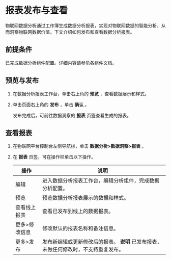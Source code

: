 报表发布与查看 
============================

物联网数据分析通过工作簿生成数据分析报表，实现对物联网数据的智能分析，从而洞察物联网数据价值。下文介绍如何发布和查看数据分析报表。

前提条件 
-------------------------

已完成数据分析组件配置。详细内容请参见各组件文档。

预览与发布 
--------------------------

1. 在数据分析报表工作台，单击右上角的 **预览** ，查看数据展示和样式。

   

2. 单击页面右上角的 **发布** ，单击 **确认** 。

   发布完成后，可前往数据洞察的 **报表** 页签查看生成的报表。
   




查看报表 
-------------------------

1. 在物联网平台控制台左侧导航栏，单击 **数据分析\>数据洞察\>报表** 。

   

2. 在 **报表** 页签，可在操作栏单击以下操作。

   

   |    操作    |                              说明                               |
   |----------|---------------------------------------------------------------|
   | 编辑       | 进入数据分析报表工作台，编辑分析组件，完成数据分析配置。                                  |
   | 预览       | 预览数据分析报表展示的数据和样式。                                             |
   | 查看线上报表   | 查看已发布到线上的数据报表。                                                |
   | 更多\>修改信息 | 修改默认的报表名称和备注信息。                                               |
   | 更多\>发布   | 发布新编辑或更新修改后的报表。 **说明** 已发布报表，未做任何修改时，不支持重复发布。 |

   





